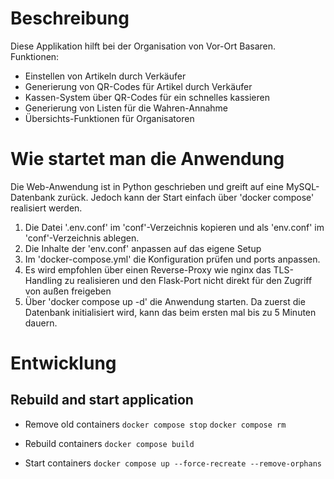 # Beschreibung
Diese Applikation hilft bei der Organisation von Vor-Ort Basaren. Funktionen:
- Einstellen von Artikeln durch Verkäufer
- Generierung von QR-Codes für Artikel durch Verkäufer
- Kassen-System über QR-Codes für ein schnelles kassieren
- Generierung von Listen für die Wahren-Annahme
- Übersichts-Funktionen für Organisatoren

# Wie startet man die Anwendung
Die Web-Anwendung ist in Python geschrieben und greift auf eine MySQL-Datenbank zurück. Jedoch kann der Start einfach über 'docker compose' realisiert werden.

1. Die Datei '.env.conf' im 'conf'-Verzeichnis kopieren und als 'env.conf' im 'conf'-Verzeichnis ablegen.
2. Die Inhalte der 'env.conf' anpassen auf das eigene Setup
3. Im 'docker-compose.yml' die Konfiguration prüfen und ports anpassen.
4. Es wird empfohlen über einen Reverse-Proxy wie nginx das TLS-Handling zu realisieren und den Flask-Port nicht direkt für den Zugriff von außen freigeben
5. Über 'docker compose up -d' die Anwendung starten. Da zuerst die Datenbank initialisiert wird, kann das beim ersten mal bis zu 5 Minuten dauern.

# Entwicklung
## Rebuild and start application
- Remove old containers
`docker compose stop`
`docker compose rm`

- Rebuild containers
`docker compose build`

- Start containers
`docker compose up --force-recreate --remove-orphans`